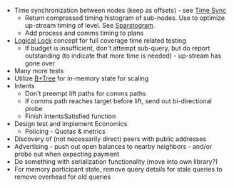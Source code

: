 * Time synchronization between nodes (keep as offsets) - see [Time Sync](time-sync.md)
  * Return compressed timing histogram of sub-nodes.  Use to optimize up-stream timing of level.  See [Sparstogram](https://github.com/Digithought/Sparstogram).
  * Add process and comms timing to plans
* [Logical Lock](logical-clock.md) concept for full coverage time related testing
  * If budget is insufficient, don't attempt sub-query, but do report outstanding (to indicate that more time is needed) - up-stream has gone over
* Many more tests
* Utilize [B+Tree](https://github.com/Digithought/Digitree) for in-memory state for scaling
* Intents
  * Don't preempt lift paths for comms paths
  * If comms path reaches target before lift, send out bi-directional probe
  * Finish intentsSatisfied function
* Design test and implement Economics
  * Policing - Quotas & metrics
* Discovery of (not necessarily direct) peers with public addresses
* Advertising - push out open balances to nearby neighbors - and/or probe out when expecting payment
* Do something with serialization functionality (move into own library?)
* For memory participant state, remove query details for stale queries to remove overhead for old queries
